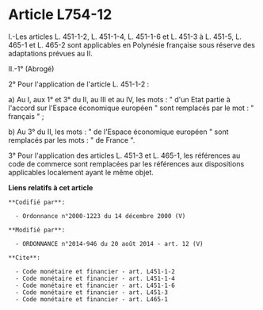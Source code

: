 # Article L754-12

I.-Les articles L. 451-1-2, L. 451-1-4, L. 451-1-6 et L. 451-3 à L. 451-5,
L. 465-1 et L. 465-2 sont applicables en Polynésie française sous réserve des adaptations prévues au II. 

II.-1° (Abrogé) 

2° Pour l'application de l'article L. 451-1-2 : 

a) Au I, aux 1° et 3° du II, au III et au IV, les mots : " d'un Etat partie à l'accord sur l'Espace économique européen "
sont remplacés par le mot : " français " ; 

b) Au 3° du II, les mots : " de l'Espace économique européen " sont remplacés par les mots : " de France ". 

3° Pour l'application des articles L. 451-3 et L. 465-1, les références au code de commerce sont remplacées par les
références aux dispositions applicables localement ayant le même objet.

**Liens relatifs à cet article**

	**Codifié par**:

	  - Ordonnance n°2000-1223 du 14 décembre 2000 (V)

	**Modifié par**:

	  - ORDONNANCE n°2014-946 du 20 août 2014 - art. 12 (V)

	**Cite**:

	  - Code monétaire et financier - art. L451-1-2
	  - Code monétaire et financier - art. L451-1-4
	  - Code monétaire et financier - art. L451-1-6
	  - Code monétaire et financier - art. L451-3
	  - Code monétaire et financier - art. L465-1
